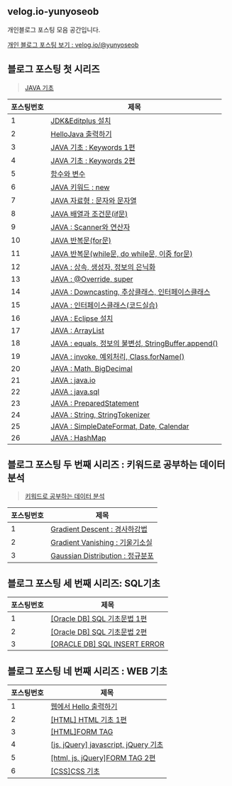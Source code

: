## velog.io-yunyoseob
개인블로그 포스팅 모음 공간입니다.

[개인 블로그 포스팅 보기 : velog.io/@yunyoseob ](https://velog.io/@yunyoseob)


## 블로그 포스팅 첫 시리즈
 > [JAVA 기초](https://velog.io/@yunyoseob/series/JAVA%EA%B8%B0%EC%B4%88)

|포스팅번호|제목|
|--|--|
|1|[JDK&Editplus 설치](https://velog.io/@yunyoseob/JDK-Editplus-%EC%84%A4%EC%B9%98)|
|2|[HelloJava 출력하기](https://velog.io/@yunyoseob/HelloJava-%EC%B6%9C%EB%A0%A5%ED%95%98%EA%B8%B0)|
|3|[JAVA 기초 : Keywords 1편](https://velog.io/@yunyoseob/JAVA-%EA%B8%B0%EC%B4%88-Keywords-1%ED%8E%B8)|
|4|[JAVA 기초 : Keywords 2편](https://velog.io/@yunyoseob/JAVA-%EA%B8%B0%EC%B4%88-Keywords-2%ED%8E%B8)|
|5|[함수와 변수](https://velog.io/@yunyoseob/%ED%95%A8%EC%88%98%EC%99%80-%EB%B3%80%EC%88%98)|
|6|[JAVA 키워드 : new](https://velog.io/@yunyoseob/JAVA-%ED%82%A4%EC%9B%8C%EB%93%9C-new)|
|7|[JAVA 자료형 : 문자와 문자열](https://velog.io/@yunyoseob/JAVA-%EC%9E%90%EB%A3%8C%ED%98%95-%EB%AC%B8%EC%9E%90%EC%99%80-%EB%AC%B8%EC%9E%90%EC%97%B4)|
|8|[JAVA 배열과 조건문(if문)](https://velog.io/@yunyoseob/JAVA-%EB%B0%B0%EC%97%B4%EA%B3%BC-%EC%A1%B0%EA%B1%B4%EB%AC%B8if%EB%AC%B8)|
|9|[JAVA : Scanner와 연산자](https://velog.io/@yunyoseob/JAVA-Scanner%EC%99%80-%EC%97%B0%EC%82%B0%EC%9E%90)|
|10|[JAVA 반복문(for문)](https://velog.io/@yunyoseob/JAVA-%EB%B0%98%EB%B3%B5%EB%AC%B8for%EB%AC%B8)|
|11|[JAVA 반복문(while문, do while문, 이중 for문)](https://velog.io/@yunyoseob/JAVA-%EB%B0%98%EB%B3%B5%EB%AC%B8while%EB%AC%B8-do-while%EB%AC%B8-%EC%9D%B4%EC%A4%91-for%EB%AC%B8)|
|12|[JAVA : 상속, 생성자, 정보의 은닉화](https://velog.io/@yunyoseob/JAVA-%EC%83%81%EC%86%8D-%EC%83%9D%EC%84%B1%EC%9E%90-%EC%A0%95%EB%B3%B4%EC%9D%98-%EC%9D%80%EB%8B%89%ED%99%94)
|13|[JAVA : @Override, super](https://velog.io/@yunyoseob/JAVA-Override-super)|
|14|[JAVA : Downcasting, 추상클래스, 인터페이스클래스](https://velog.io/@yunyoseob/JAVA-Downcasting-%EC%B6%94%EC%83%81%ED%81%B4%EB%9E%98%EC%8A%A4-%EC%9D%B8%ED%84%B0%ED%8E%98%EC%9D%B4%EC%8A%A4%ED%81%B4%EB%9E%98%EC%8A%A4)
|15|[JAVA : 인터페이스클래스(코드실습)](https://velog.io/@yunyoseob/JAVA-%EC%9D%B8%ED%84%B0%ED%8E%98%EC%9D%B4%EC%8A%A4%ED%81%B4%EB%9E%98%EC%8A%A4%EC%BD%94%EB%93%9C%EC%8B%A4%EC%8A%B5)|
|16|[JAVA : Eclipse 설치](https://velog.io/@yunyoseob/JAVA-Eclipse-%EC%84%A4%EC%B9%98)|
|17|[JAVA : ArrayList](https://velog.io/@yunyoseob/JAVA-ArrayList)|
|18|[JAVA : equals, 정보의 불변성, StringBuffer.append()](https://velog.io/@yunyoseob/JAVA-equals-%EC%A0%95%EB%B3%B4%EC%9D%98-%EB%B6%88%EB%B3%80%EC%84%B1-StringBuffer.append)|
|19|[JAVA : invoke, 예외처리, Class.forName()](https://velog.io/@yunyoseob/JAVA-invoke-%EC%98%88%EC%99%B8%EC%B2%98%EB%A6%AC-Class.forName)|
|20|[JAVA : Math, BigDecimal](https://velog.io/@yunyoseob/JAVA-Math-BigDecimal)|
|21|[JAVA : java.io](https://velog.io/@yunyoseob/JAVA-java.io)|
|22|[JAVA : java.sql](https://velog.io/@yunyoseob/JAVA-java.sql)|
|23|[JAVA : PreparedStatement](https://velog.io/@yunyoseob/JAVA-PreparedStatement)|
|24|[JAVA : String, StringTokenizer](https://velog.io/@yunyoseob/JAVA-String-%EC%A0%95%EA%B7%9C%ED%91%9C%ED%98%84%EC%8B%9D)|
|25|[JAVA : SimpleDateFormat, Date, Calendar](https://velog.io/@yunyoseob/JAVA-SimpleDateFormat-Date-Calendar)|
|26|[JAVA : HashMap](https://velog.io/@yunyoseob/JAVA-HashMap)|


## 블로그 포스팅 두 번째 시리즈 : 키워드로 공부하는 데이터분석

> [키워드로 공부하는 데이터 분석](https://velog.io/@yunyoseob/series/%ED%82%A4%EC%9B%8C%EB%93%9C%EB%A1%9C%EA%B3%B5%EB%B6%80%ED%95%98%EB%8A%94%EB%8D%B0%EC%9D%B4%ED%84%B0%EB%B6%84%EC%84%9D)

|포스팅번호|제목|
|--|--|
|1|[Gradient Descent : 경사하강법](https://velog.io/@yunyoseob/Gradient-Descent-%EA%B2%BD%EC%82%AC%ED%95%98%EA%B0%95%EB%B2%95)|
|2|[Gradient Vanishing : 기울기소실](https://velog.io/@yunyoseob/Gradient-Vanishing-%EA%B8%B0%EC%9A%B8%EA%B8%B0-%EC%86%8C%EC%8B%A4)|
|3|[Gaussian Distribution : 정규분포](https://velog.io/@yunyoseob/Gaussian-Distribution-%EC%A0%95%EA%B7%9C%EB%B6%84%ED%8F%AC)|

## 블로그 포스팅 세 번째 시리즈: SQL기초

|포스팅번호|제목|
|--|--|
|1|[[Oracle DB] SQL 기초문법 1편](https://velog.io/@yunyoseob/Oracle-DB-SQL-%EA%B8%B0%EC%B4%88%EB%AC%B8%EB%B2%95-1%ED%8E%B8)|
|2|[[Oracle DB] SQL 기초문법 2편](https://velog.io/@yunyoseob/Oracle-DB-SQL-%EA%B8%B0%EC%B4%88%EB%AC%B8%EB%B2%95-2%ED%8E%B8)|
|3|[[ORACLE DB] SQL INSERT ERROR](https://velog.io/@yunyoseob/ORACLE-DB-SQL-INSERT-ERROR)|


## 블로그 포스팅 네 번째 시리즈 : WEB 기초

|포스팅번호|제목|
|--|--|
|1|[웹에서 Hello 출력하기](https://velog.io/@yunyoseob/%EC%9B%B9%EC%97%90%EC%84%9C-Hello-%EC%B6%9C%EB%A0%A5%ED%95%98%EA%B8%B0)|
|2|[[HTML] HTML 기초 1편](https://velog.io/@yunyoseob/HTML-HTML-%EA%B8%B0%EC%B4%88-1%ED%8E%B8)|
|3|[[HTML]FORM TAG](https://velog.io/@yunyoseob/HTMLFORM-TAG)|
|4|[[js, jQuery] javascript, jQuery 기초](https://velog.io/@yunyoseob/js-jQuery-javascript-jQuery-%EA%B8%B0%EC%B4%88)|
|5|[[html, js, jQuery]FORM TAG 2편](https://velog.io/@yunyoseob/html-js-jQuery-FORM-TAG-2%ED%8E%B8)|
|6|[[CSS]CSS 기초](https://velog.io/@yunyoseob/CSS-CSS-%EA%B8%B0%EC%B4%88)|



